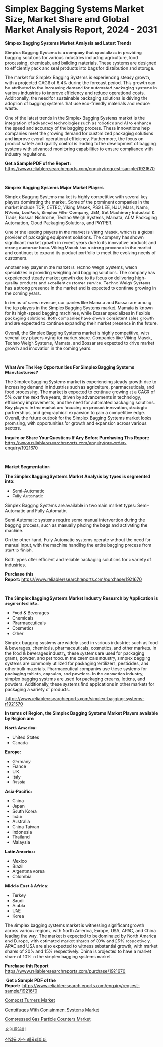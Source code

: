 <p><h1>Simplex Bagging Systems Market Size, Market Share and Global Market Analysis Report, 2024 - 2031</h1></p><p><strong>Simplex Bagging Systems Market Analysis and Latest Trends</strong></p>
<p><p>Simplex Bagging Systems is a company that specializes in providing bagging solutions for various industries including agriculture, food processing, chemicals, and building materials. These systems are designed to efficiently pack and seal products into bags for distribution and storage.</p><p>The market for Simplex Bagging Systems is experiencing steady growth, with a projected CAGR of 6.4% during the forecast period. This growth can be attributed to the increasing demand for automated packaging systems in various industries to improve efficiency and reduce operational costs. Additionally, the need for sustainable packaging solutions is driving the adoption of bagging systems that use eco-friendly materials and reduce waste.</p><p>One of the latest trends in the Simplex Bagging Systems market is the integration of advanced technologies such as robotics and AI to enhance the speed and accuracy of the bagging process. These innovations help companies meet the growing demand for customized packaging solutions and improve overall operational efficiency. Furthermore, the focus on product safety and quality control is leading to the development of bagging systems with advanced monitoring capabilities to ensure compliance with industry regulations.</p></p>
<p><strong>Get a Sample PDF of the Report:&nbsp;</strong> <a href="https://www.reliableresearchreports.com/enquiry/request-sample/1921670">https://www.reliableresearchreports.com/enquiry/request-sample/1921670</a></p>
<p>&nbsp;</p>
<p><strong>Simplex Bagging Systems Major Market Players</strong></p>
<p><p>Simplex Bagging Systems market is highly competitive with several key players dominating the market. Some of the prominent companies in the market include TCP, CETEC, Viking Masek, PSG LEE, HJU, Mass, Nama, NVenia, LeePack, Simplex Filler Company, JEM, Set Machinery Industrial & Trade, Bossar, Nichrome, Techno Weigh Systems, Mamata, ADM Packaging Automation, Cloud Packaging Solutions, and PAYPER.</p><p>One of the leading players in the market is Viking Masek, which is a global provider of packaging equipment solutions. The company has shown significant market growth in recent years due to its innovative products and strong customer base. Viking Masek has a strong presence in the market and continues to expand its product portfolio to meet the evolving needs of customers.</p><p>Another key player in the market is Techno Weigh Systems, which specializes in providing weighing and bagging solutions. The company has experienced steady market growth due to its focus on delivering high-quality products and excellent customer service. Techno Weigh Systems has a strong presence in the market and is expected to continue growing in the coming years.</p><p>In terms of sales revenue, companies like Mamata and Bossar are among the top players in the Simplex Bagging Systems market. Mamata is known for its high-speed bagging machines, while Bossar specializes in flexible packaging solutions. Both companies have shown consistent sales growth and are expected to continue expanding their market presence in the future.</p><p>Overall, the Simplex Bagging Systems market is highly competitive, with several key players vying for market share. Companies like Viking Masek, Techno Weigh Systems, Mamata, and Bossar are expected to drive market growth and innovation in the coming years.</p></p>
<p>&nbsp;</p>
<p><strong>What Are The Key Opportunities For Simplex Bagging Systems Manufacturers?</strong></p>
<p><p>The Simplex Bagging Systems market is experiencing steady growth due to increasing demand in industries such as agriculture, pharmaceuticals, and food processing. The market is expected to continue growing at a CAGR of 5% over the next five years, driven by advancements in technology, efficiency improvements, and the need for automated packaging solutions. Key players in the market are focusing on product innovation, strategic partnerships, and geographical expansion to gain a competitive edge. Overall, the future outlook for the Simplex Bagging Systems market looks promising, with opportunities for growth and expansion across various sectors.</p></p>
<p><strong>Inquire or Share Your Questions If Any Before Purchasing This Report:</strong> <a href="https://www.reliableresearchreports.com/enquiry/pre-order-enquiry/1921670">https://www.reliableresearchreports.com/enquiry/pre-order-enquiry/1921670</a></p>
<p>&nbsp;</p>
<p><strong>Market Segmentation</strong></p>
<p><strong>The Simplex Bagging Systems Market Analysis by types is segmented into:</strong></p>
<p><ul><li>Semi-Automatic</li><li>Fully Automatic</li></ul></p>
<p><p>Simplex Bagging Systems are available in two main market types: Semi-Automatic and Fully Automatic. </p><p>Semi-Automatic systems require some manual intervention during the bagging process, such as manually placing the bags and activating the machine.</p><p>On the other hand, Fully Automatic systems operate without the need for manual input, with the machine handling the entire bagging process from start to finish. </p><p>Both types offer efficient and reliable packaging solutions for a variety of industries.</p></p>
<p><strong>Purchase this Report:&nbsp;</strong><a href="https://www.reliableresearchreports.com/purchase/1921670">https://www.reliableresearchreports.com/purchase/1921670</a></p>
<p>&nbsp;</p>
<p><strong>The Simplex Bagging Systems Market Industry Research by Application is segmented into:</strong></p>
<p><ul><li>Food & Beverages</li><li>Chemicals</li><li>Pharmaceuticals</li><li>Cosmetics</li><li>Other</li></ul></p>
<p><p>Simplex bagging systems are widely used in various industries such as food & beverages, chemicals, pharmaceuticals, cosmetics, and other markets. In the food & beverages industry, these systems are used for packaging grains, powder, and pet food. In the chemicals industry, simplex bagging systems are commonly utilized for packaging fertilizers, pesticides, and other bulk materials. Pharmaceutical companies use these systems for packaging tablets, capsules, and powders. In the cosmetics industry, simplex bagging systems are used for packaging creams, lotions, and powders. Additionally, these systems find applications in other markets for packaging a variety of products.</p></p>
<p><a href="https://www.reliableresearchreports.com/simplex-bagging-systems-r1921670">&nbsp;https://www.reliableresearchreports.com/simplex-bagging-systems-r1921670</a></p>
<p><strong>In terms of Region, the Simplex Bagging Systems Market Players available by Region are:</strong></p>
<p>
    <p> <strong> North America: </strong>
        <ul>
            <li>United States</li>
            <li>Canada</li>
        </ul>
        </p> 
    <p> <strong> Europe: </strong>
        <ul>
            <li>Germany</li>
            <li>France</li>
            <li>U.K.</li>
            <li>Italy</li>
            <li>Russia</li>
        </ul>
        </p> 
    <p> <strong> Asia-Pacific: </strong>
        <ul>
            <li>China</li>
            <li>Japan</li>
            <li>South Korea</li>
            <li>India</li>
            <li>Australia</li>
            <li>China Taiwan</li>
            <li>Indonesia</li>
            <li>Thailand</li>
            <li>Malaysia</li>
        </ul>
        </p> 
    <p> <strong> Latin America: </strong>
        <ul>
            <li>Mexico</li>
            <li>Brazil</li>
            <li>Argentina Korea</li>
            <li>Colombia</li>
        </ul>
        </p> 
    <p> <strong> Middle East & Africa: </strong>
        <ul>
            <li>Turkey</li>
            <li>Saudi</li>
            <li>Arabia</li>
            <li>UAE</li>
            <li>Korea</li>
        </ul>
    </p>
    </p>
<p><p>The simplex bagging systems market is witnessing significant growth across various regions, with North America, Europe, USA, APAC, and China leading the way. The market is expected to be dominated by North America and Europe, with estimated market shares of 30% and 25% respectively. APAC and USA are also expected to witness substantial growth, with market shares of 20% and 15% respectively. China is projected to have a market share of 10% in the simplex bagging systems market.</p></p>
<p><strong>Purchase this Report: </strong><a href="https://www.reliableresearchreports.com/purchase/1921670">https://www.reliableresearchreports.com/purchase/1921670</a></p>
<p>&nbsp;<strong>Get a Sample PDF of the Report:&nbsp;&nbsp;</strong><a href="https://www.reliableresearchreports.com/enquiry/request-sample/1921670">https://www.reliableresearchreports.com/enquiry/request-sample/1921670</a></p>
<p><strong></strong></p>
<p><p><a href="https://www.linkedin.com/pulse/analyzing-compost-turners-market-global-industry-perspective-obmbe?trackingId=5%2BFunUy6wp07IAEPmohFbA%3D%3D">Compost Turners Market</a></p><p><a href="https://github.com/suaretopek9/Market-Research-Report-List-2/blob/main/centrifuges-with-containment-systems-market.md">Centrifuges With Containment Systems Market</a></p><p><a href="https://github.com/moyahfrancoestellec51j635wcx/Market-Research-Report-List-2/blob/main/compressed-gas-particle-counters-market.md">Compressed Gas Particle Counters Market</a></p><p><a href="https://medium.com/@timslater46/ac%E9%9B%BB%E6%B5%81%E8%A8%88%E3%81%AE%E5%B8%82%E5%A0%B4%E3%82%B7%E3%82%A7%E3%82%A2%E3%81%AE%E5%A4%89%E5%8C%96%E3%81%A8%E5%B8%82%E5%A0%B4%E6%88%90%E9%95%B7%E3%81%AE%E3%83%88%E3%83%AC%E3%83%B3%E3%83%892024%E5%B9%B4-2031%E5%B9%B4-9a2406aabff7">交流電流計</a></p><p><a href="https://medium.com/@soloncarter42/%EA%B3%B5%EC%97%85-%EA%B0%80%EC%8A%A4-%EC%A1%B0%EC%A0%88%EA%B8%B0-%EC%8B%9C%EC%9E%A5-%EB%8F%99%ED%96%A5-%EB%B0%8F-%EC%8B%9C%EC%9E%A5-%EB%B6%84%EC%84%9D%EC%9D%80-2024-2031%EB%85%84%EA%B9%8C%EC%A7%80-%EC%98%88%EC%83%81%EB%90%A9%EB%8B%88%EB%8B%A4-ef7d421e0cf4">산업용 가스 레귤레이터</a></p></p>